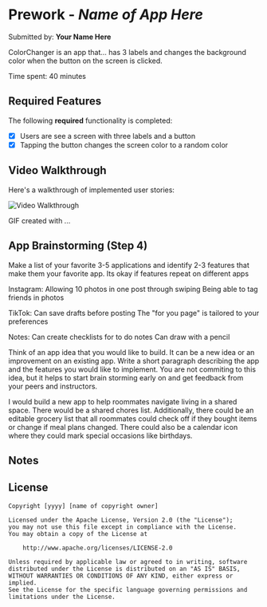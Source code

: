 # Prework - *Name of App Here*

Submitted by: **Your Name Here**

ColorChanger is an app that... has 3 labels and changes the background color when the button on the screen is clicked.

Time spent: 40 minutes 

## Required Features

The following **required** functionality is completed:

- [X] Users are see a screen with three labels and a button
- [X] Tapping the button changes the screen color to a random color
 
## Video Walkthrough

Here's a walkthrough of implemented user stories:

<img src='https://s11.gifyu.com/images/SgWaS.gif' title='Video Walkthrough' width='' alt='Video Walkthrough' />

<!-- Replace this with whatever GIF tool you used! -->
GIF created with ...  
<!-- Recommended tools:
[Kap](https://getkap.co/) for macOS
[ScreenToGif](https://www.screentogif.com/) for Windows
[peek](https://github.com/phw/peek) for Linux. -->

## App Brainstorming (Step 4)
Make a list of your favorite 3-5 applications and identify 2-3 features that make them your favorite app. Its okay if features repeat on different apps

Instagram:
Allowing 10 photos in one post through swiping
Being able to tag friends in photos

TikTok:
Can save drafts before posting
The "for you page" is tailored to your preferences

Notes:
Can create checklists for to do notes
Can draw with a pencil

Think of an app idea that you would like to build. It can be a new idea or an improvement on an existing app. Write a short paragraph describing the app and the features you would like to implement. You are not commiting to this idea, but it helps to start brain storming early on and get feedback from your peers and instructors.

I would build a new app to help roommates navigate living in a shared space. There would be a shared chores list. Additionally, there could be an editable grocery list that all roommates could check off if they bought items or change if meal plans changed. There could also be a calendar icon where they could mark special occasions like birthdays.

## Notes


## License

    Copyright [yyyy] [name of copyright owner]

    Licensed under the Apache License, Version 2.0 (the "License");
    you may not use this file except in compliance with the License.
    You may obtain a copy of the License at

        http://www.apache.org/licenses/LICENSE-2.0

    Unless required by applicable law or agreed to in writing, software
    distributed under the License is distributed on an "AS IS" BASIS,
    WITHOUT WARRANTIES OR CONDITIONS OF ANY KIND, either express or implied.
    See the License for the specific language governing permissions and
    limitations under the License.
